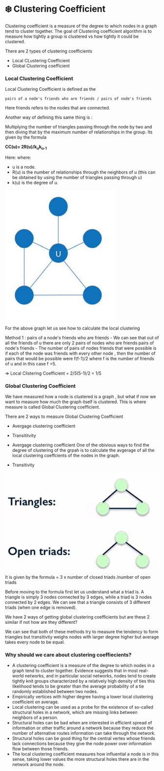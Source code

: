 # :snowflake: Clustering Coefficient  

Clustering coefficient is a measure of the degree to which nodes in a graph tend to cluster together. The goal of Clustering coefficient algorithm  is to measure how tightly a group is clustered vs how tightly it could be clustered. 

There are 2 types of clustering coefficients
- Local CLustering Coefficient
- Global Clustering coefficient


### Local Clustering Coefficient 
Local Clustering Coefficient is defined as the  

```
pairs of a node's friends who are friends / pairs of node's friends
```

Here friends refers to the nodes that are connected.

Another way of defining this same thing is :

Multiplying the number of triangles passing through the node by two and then diving that by the maximum number
of relationships in the group. Its given by the formula

<b> CC(u)= 2R(u)/k<sub>u</sub>k<sub>u-1</sub> </b>


Here: 
where:
- u is a node.
- R(u) is the number of relationships through the neighbors of u (this can be obtained by using the number of triangles passing through u)
- k(u) is the degree of u.

![Local Clustering ](/AAD_proj_png/LocalClustering.jpg "Text to show on mouseover")

For the above graph let us see how to calculate the local clustering 

Method 1 :
pairs of a node's friends who are friends  - We can see that out of all the friends of u there are only 2 pairs of nodes who are friends
pairs of node's friends - The number of pairs of nodes friends that were possible is if each of the node was friends with every other node , then the number of pairs that would be possible were  f(f-1)/2 where f is the number of friends of u and in this case f =5.

=> Local Clistering Coefficient =  2/5(5-1)/2 = 1/5




### Global Clustering Coefficient 

We have measured how a node is clustered is a graph , but what if now we want to measure how much the graph itself is clustered. This is where measure is called Global Clustering coefficient.

There are 2 ways to measure Global Clustering Coefficient
- Avergage clustering coefficient 
- Transititvity

- Avergage clustering coefficient 
One of the obivious ways to find the degree of clustering of the grpah is to calculate the avgerage of all the local clustering coeffcients of the nodes in the graph.

- Transitivity


![Global Clustering ](/AAD_proj_png/Triads.jpg "Text to show on mouseover")

It is given by the formula = 3 x number of closed triads /number of open triads

Before moving to the formula first let us understand what a triad is. A triangle is simply 3 nodes connected by 3 edges, while a triad is 3 nodes connected by 2 edges. We can see that a triangle consists of 3 different triads (when one edge is removed).


We have 2 ways of getting global clustering coefficients but are these 2 similar if not how are they different? 

We can see that both of these methods try to measure the tendency to form triangles but transitivity weighs nodes with larger degree higher but average takes every node to be equal.

### Why should we care about clustering coeffiecients?
- A clustering coefficient is a measure of the degree to which nodes in a graph tend to cluster together. Evidence suggests
that in most real-world networks, and in particular social networks, nodes tend to create tightly knit groups characterized
by a relatively high density of ties this likelihood tends to be greater than the average probability of a tie randomly established between two nodes.
- Empirically vertices with higher degree having a lower local clustering coefficient on average.
- Local clustering can be used as a probe for the existence of  so-called structural holes in a network, which are missing links
  between neighbors of a person.
- Structural holes can be bad when are interested in efficient spread of information or other traffic around a network because
they reduce the number of alternative routes information can take through the network.
- Structural holes can be good thing for the central vertex whose friends lack connections because they give the node power over
information flow between those friends.
- The local clustering coefficient measures how influential a node is in
this sense, taking lower values the more structural holes there
are in the network around the node.
